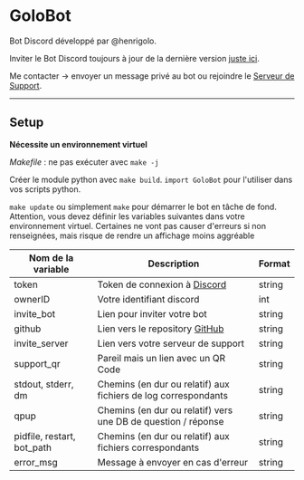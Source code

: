 # GoloBot

Bot Discord développé par @henrigolo.

Inviter le Bot Discord toujours à jour de la dernière version [juste ici](https://discord.com/api/oauth2/authorize?client_id=1045367982060220557&permissions=8&scope=bot%20applications.commands).

Me contacter → envoyer un message privé au bot ou rejoindre le [Serveur de Support](https://discord.gg/V2spkxSp8N).

---

## Setup

**Nécessite un environnement virtuel**

*Makefile* : ne pas exécuter avec `make -j`

Créer le module python avec `make build`.
`import GoloBot` pour l'utiliser dans vos scripts python.

`make update` ou simplement `make` pour démarrer le bot en tâche de fond.
Attention, vous devez définir les variables suivantes dans votre environnement virtuel.
Certaines ne vont pas causer d'erreurs si non renseignées, mais risque de rendre un affichage moins aggréable

| Nom de la variable         | Description                                                                 | Format |
|----------------------------|-----------------------------------------------------------------------------|--------|
| token                      | Token de connexion à [Discord](https://discord.com/developers/applications) | string |
| ownerID                    | Votre identifiant discord                                                   | int    |
| invite_bot                 | Lien pour inviter votre bot                                                 | string |
| github                     | Lien vers le repository [GitHub](https://github.com)                        | string |
| invite_server              | Lien vers votre serveur de support                                          | string |
| support_qr                 | Pareil mais un lien avec un QR Code                                         | string |
| stdout, stderr, dm         | Chemins (en dur ou relatif) aux fichiers de log correspondants              | string |
| qpup                       | Chemins (en dur ou relatif) vers une DB de question / réponse               | string |
| pidfile, restart, bot_path | Chemins (en dur ou relatif) aux fichiers correspondants                     | string |
| error_msg                  | Message à envoyer en cas d'erreur                                           | string |

